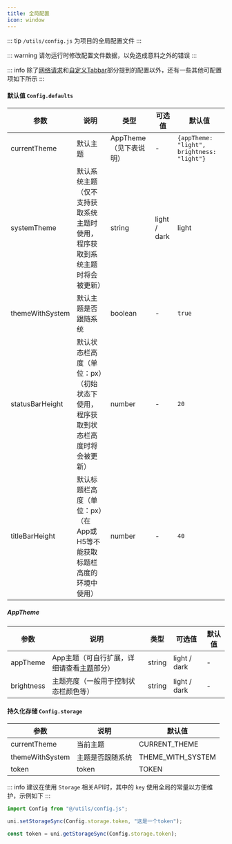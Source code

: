 ```yaml
---
title: 全局配置
icon: window
---
```


::: tip
`/utils/config.js` 为项目的全局配置文件
:::

::: warning
请勿运行时修改配置文件数据，以免造成意料之外的错误
:::

::: info
除了[网络请求](../guide/network.md)和[自定义Tabbar](../components/app-tabbar.md#自定义tabbar)部分提到的配置以外，还有一些其他可配置项如下所示
:::

#### 默认值 `Config.defaults`

|参数|说明|类型|可选值|默认值|
|---|---|---|---|---|
|currentTheme|默认主题|AppTheme（见下表说明）|-|`{appTheme: "light", brightness: "light"}`|
|systemTheme|默认系统主题（仅不支持获取系统主题时使用，程序获取到系统主题时将会被更新）|string|light / dark|light|
|themeWithSystem|默认主题是否跟随系统|boolean|-|`true`|
|statusBarHeight|默认状态栏高度（单位：px）（初始状态下使用，程序获取到状态栏高度时将会被更新）|number|-|`20`|
|titleBarHeight|默认标题栏高度（单位：px）（在App或H5等不能获取标题栏高度的环境中使用）|number|-|`40`|

##### AppTheme

|参数|说明|类型|可选值|默认值|
|---|---|---|---|---|
|appTheme|App主题（可自行扩展，详细请查看[主题](../guide/theme.md)部分）|string|light / dark|-|
|brightness|主题亮度（一般用于控制状态栏颜色等）|string|light / dark|-|

#### 持久化存储 `Config.storage`

|参数|说明|默认值|
|---|---|---|
|currentTheme|当前主题|CURRENT_THEME|
|themeWithSystem|主题是否跟随系统|THEME_WITH_SYSTEM|
|token|token|TOKEN|

::: info
建议在使用 `Storage` 相关API时，其中的 `key` 使用全局的常量以方便维护，示例如下
:::

```javascript
import Config from "@/utils/config.js";

uni.setStorageSync(Config.storage.token, "这是一个token");

const token = uni.getStorageSync(Config.storage.token);
```